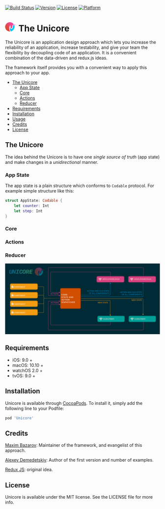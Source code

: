 
[![Build Status](https://travis-ci.org/Unicore/Unicore.svg?branch=master)](https://travis-ci.org/Unicore/Unicore)
[![Version](https://img.shields.io/cocoapods/v/Unicore.svg?style=flat)](https://cocoapods.org/pods/Unicore)
[![License](https://img.shields.io/cocoapods/l/Unicore.svg?style=flat)](https://cocoapods.org/pods/Unicore)
[![Platform](https://img.shields.io/cocoapods/p/Unicore.svg?style=flat)](https://cocoapods.org/pods/Unicore)

<img src="Docs/img/unicore-logo-light.svg" alt="Unicore" height="30"> The Unicore
======================================
The Unicore is an application design approach which lets you increase the reliability of an application, increase testability, and give your team the flexibility by decoupling code of an application. It is a convenient combination of the data-driven and redux.js ideas. 

The framework itself provides you with a convenient way to apply this approach to your app.

- [The Unicore](#the-unicore)
  - [App State](#app-state)
  - [Core](#core)  
  - [Actions](#actions)
  - [Reducer](#reducer)  
- [Requirements](#requirements)
- [Installation](#installation)
- [Usage](https://github.com/Unicore/TheMovieDB)
- [Credits](#credits)
- [License](#license)

## The Unicore

The idea behind the Unicore is to have one *single source of truth* (app state) and make changes in a *unidirectional* manner.

### App State

The app state is a plain structure which conforms to `Codable` protocol. For example simple structure like this:

```swift
struct AppState: Codable {
    let counter: Int
    let step: Int
}
```

### Core

### Actions

### Reducer


![Unicore](https://raw.githubusercontent.com/MaximBazarov/Unicore/master/Docs/img/unicore-base.png)


## Requirements

* iOS: 9.0 +
* macOS: 10.10 +
* watchOS 2.0 +
* tvOS: 9.0 +

## Installation

Unicore is available through [CocoaPods](https://cocoapods.org). To install
it, simply add the following line to your Podfile:

```ruby
pod 'Unicore'
```

## Credits

[Maxim Bazarov](https://github.com/MaximBazarov):  Maintainer of the framework, and evangelist of this approach.

[Alexey Demedetskiy](https://github.com/AlexeyDemedetskiy): Author of the first version and number of examples.

[Redux JS](https://redux.js.org/): original idea.



## License

Unicore is available under the MIT license. See the LICENSE file for more info.
